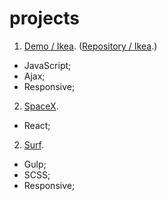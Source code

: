 # projects
1. [Demo / Ikea](https://leonidlukin.github.io/Ikea/).   ([Repository / Ikea](https://github.com/LeonidLukin/Ikea).)
  - JavaScript;
  - Ajax;
  - Responsive;
2. [SpaceX](https://leonidlukin.github.io/SpaceX/).
  - React;
2. [Surf](https://leonidlukin.github.io/surf/).
  - Gulp;
  - SCSS;
  - Responsive;

